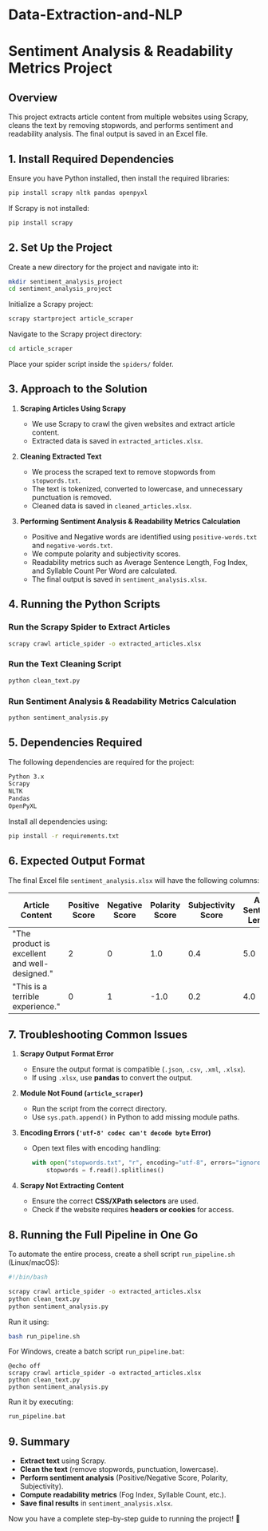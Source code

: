 # Data-Extraction-and-NLP
# Sentiment Analysis & Readability Metrics Project

## **Overview**
This project extracts article content from multiple websites using Scrapy, cleans the text by removing stopwords, and performs sentiment and readability analysis. The final output is saved in an Excel file.

## **1. Install Required Dependencies**
Ensure you have Python installed, then install the required libraries:

```bash
pip install scrapy nltk pandas openpyxl
```

If Scrapy is not installed:

```bash
pip install scrapy
```

## **2. Set Up the Project**
Create a new directory for the project and navigate into it:

```bash
mkdir sentiment_analysis_project
cd sentiment_analysis_project
```

Initialize a Scrapy project:

```bash
scrapy startproject article_scraper
```

Navigate to the Scrapy project directory:

```bash
cd article_scraper
```

Place your spider script inside the `spiders/` folder.

## **3. Approach to the Solution**
1. **Scraping Articles Using Scrapy**  
   - We use Scrapy to crawl the given websites and extract article content.  
   - Extracted data is saved in `extracted_articles.xlsx`.

2. **Cleaning Extracted Text**  
   - We process the scraped text to remove stopwords from `stopwords.txt`.
   - The text is tokenized, converted to lowercase, and unnecessary punctuation is removed.
   - Cleaned data is saved in `cleaned_articles.xlsx`.

3. **Performing Sentiment Analysis & Readability Metrics Calculation**  
   - Positive and Negative words are identified using `positive-words.txt` and `negative-words.txt`.
   - We compute polarity and subjectivity scores.
   - Readability metrics such as Average Sentence Length, Fog Index, and Syllable Count Per Word are calculated.
   - The final output is saved in `sentiment_analysis.xlsx`.

## **4. Running the Python Scripts**

### **Run the Scrapy Spider to Extract Articles**
```bash
scrapy crawl article_spider -o extracted_articles.xlsx
```

### **Run the Text Cleaning Script**
```bash
python clean_text.py
```

### **Run Sentiment Analysis & Readability Metrics Calculation**
```bash
python sentiment_analysis.py
```

## **5. Dependencies Required**
The following dependencies are required for the project:

```txt
Python 3.x
Scrapy
NLTK
Pandas
OpenPyXL
```

Install all dependencies using:

```bash
pip install -r requirements.txt
```

## **6. Expected Output Format**
The final Excel file `sentiment_analysis.xlsx` will have the following columns:

| Article Content | Positive Score | Negative Score | Polarity Score | Subjectivity Score | Avg Sentence Length | Percent Complex Words | Fog Index | Syllable Per Word | Personal Pronouns | Avg Word Length |
|----------------|---------------|---------------|---------------|------------------|-------------------|------------------|---------|----------------|------------------|----------------|
| "The product is excellent and well-designed." | 2 | 0 | 1.0 | 0.4 | 5.0 | 0.2 | 2.08 | 1.5 | 0 | 4.2 |
| "This is a terrible experience." | 0 | 1 | -1.0 | 0.2 | 4.0 | 0.1 | 1.64 | 1.2 | 1 | 4.0 |

## **7. Troubleshooting Common Issues**

1. **Scrapy Output Format Error**  
   - Ensure the output format is compatible (`.json`, `.csv`, `.xml`, `.xlsx`).  
   - If using `.xlsx`, use **pandas** to convert the output.

2. **Module Not Found (`article_scraper`)**
   - Run the script from the correct directory.
   - Use `sys.path.append()` in Python to add missing module paths.

3. **Encoding Errors (`'utf-8' codec can't decode byte` Error)**
   - Open text files with encoding handling:
     ```python
     with open("stopwords.txt", "r", encoding="utf-8", errors="ignore") as f:
         stopwords = f.read().splitlines()
     ```

4. **Scrapy Not Extracting Content**
   - Ensure the correct **CSS/XPath selectors** are used.
   - Check if the website requires **headers or cookies** for access.

## **8. Running the Full Pipeline in One Go**
To automate the entire process, create a shell script `run_pipeline.sh` (Linux/macOS):

```bash
#!/bin/bash

scrapy crawl article_spider -o extracted_articles.xlsx
python clean_text.py
python sentiment_analysis.py
```

Run it using:

```bash
bash run_pipeline.sh
```

For Windows, create a batch script `run_pipeline.bat`:

```batch
@echo off
scrapy crawl article_spider -o extracted_articles.xlsx
python clean_text.py
python sentiment_analysis.py
```

Run it by executing:

```cmd
run_pipeline.bat
```

## **9. Summary**
- **Extract text** using Scrapy.
- **Clean the text** (remove stopwords, punctuation, lowercase).
- **Perform sentiment analysis** (Positive/Negative Score, Polarity, Subjectivity).
- **Compute readability metrics** (Fog Index, Syllable Count, etc.).
- **Save final results** in `sentiment_analysis.xlsx`.

Now you have a complete step-by-step guide to running the project! 🚀

